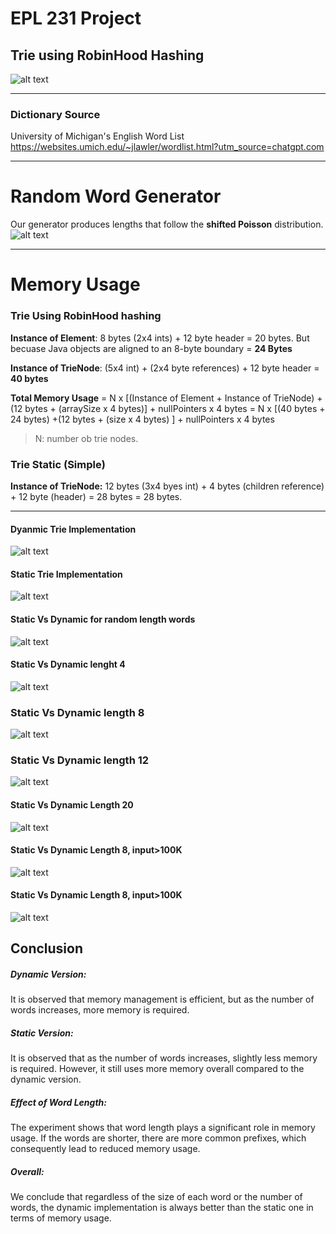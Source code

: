 # EPL 231 Project 

## Trie using RobinHood Hashing
![alt text](https://github.com/AntoniosKalattas/epl231/blob/main/img/Untitled%20Diagram.jpg)
***

### Dictionary Source
University of Michigan's English Word List
https://websites.umich.edu/~jlawler/wordlist.html?utm_source=chatgpt.com
***

# Random Word Generator 
Our generator produces lengths that follow the **shifted Poisson** distribution.
![alt text](https://github.com/AntoniosKalattas/epl231/blob/main/img/Histogram_%20length%20of%20each%20word-2.png)

***
# Memory Usage

### Trie Using RobinHood hashing
**Instance of Element**: 8 bytes (2x4 ints) + 12 byte header = 20 bytes. But becuase Java objects are aligned to an 8-byte boundary = **24 Bytes**

**Instance of TrieNode**: (5x4 int) + (2x4 byte references) + 12 byte header = **40 bytes**

**Total Memory Usage** = N x [(Instance of Element + Instance of TrieNode) + (12 bytes + (arraySize x 4 bytes)]  + nullPointers x 4 bytes = N x [(40 bytes + 24 bytes) +(12 bytes + (size x 4 bytes) ] + nullPointers x 4 bytes 
> N: number ob trie nodes.


### Trie Static (Simple)
**Instance of TrieNode:** 12 bytes (3x4 byes int) + 4 bytes (children reference)  + 12 byte (header) = 28 bytes = 28 bytes.

***

#### Dyanmic Trie Implementation
![alt text](https://github.com/AntoniosKalattas/epl231/blob/main/img/DynamicTrieV2.png)


#### Static Trie Implementation
![alt text](https://github.com/AntoniosKalattas/epl231/blob/main/img/StaticTrieV2.png)


#### Static Vs Dynamic for random length words
![alt text](https://github.com/AntoniosKalattas/epl231/blob/main/img/StaticVsDynamicRandom.png)

#### Static Vs Dynamic lenght 4
![alt text](https://github.com/AntoniosKalattas/epl231/blob/main/img/StaticVsDynamicLength4.png)

### Static Vs Dynamic length 8
![alt text](https://github.com/AntoniosKalattas/epl231/blob/main/img/StaticVsDynamicLength8.png)

### Static Vs Dynamic length 12
![alt text](https://github.com/AntoniosKalattas/epl231/blob/main/img/StaticVsDynamicLength12.png)

#### Static Vs Dynamic Length 20
![alt text](https://github.com/AntoniosKalattas/epl231/blob/main/img/StaticVsDynamicLength20.png)

#### Static Vs Dynamic Length 8, input>100K
![alt text](https://github.com/AntoniosKalattas/epl231/blob/main/img/StaticVsDynamicLength8Big.png)

#### Static Vs Dynamic Length 8, input>100K
![alt text](https://github.com/AntoniosKalattas/epl231/blob/main/img/StaticVsDynamicLength20Big.png)

## Conclusion
##### Dynamic Version:
It is observed that memory management is efficient, but as the number of words increases, more memory is required.

##### Static Version:
It is observed that as the number of words increases, slightly less memory is required. However, it still uses more memory overall compared to the dynamic version.

##### Effect of Word Length:
The experiment shows that word length plays a significant role in memory usage. If the words are shorter, there are more common prefixes, which consequently lead to reduced memory usage.

##### Overall:
We conclude that regardless of the size of each word or the number of words, the dynamic implementation is always better than the static one in terms of memory usage.





